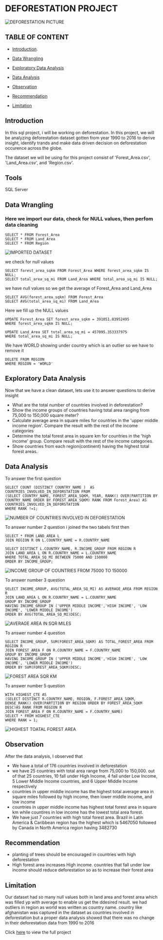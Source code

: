 # DEFORESTATION PROJECT 
![DEFORESTATION PICTURE](https://github.com/Luchytonia/DEFORESTATION/assets/54556297/aebca67e-838f-4962-af45-a3ad7fe82467)

## TABLE OF CONTENT
- [Introduction](#introduction).

- [Data Wrangling](#data-wrangling)

- [Exploratory Data Analysis](#exploratory-data-analysis)

- [Data Analysis](#data-analysis)

- [Observation](#observation)

- [Recommendation](#recommendation)

- [Limitation](#limitation)

## Introduction
In this sql project, i will be working on deforestation. In this project, we will be analyzing deforestation dataset gotten from year 1990 to 2016 to derive insight, identify trands and make data driven decision on deforestation occurence across the globe.

The dataset we will be using for this project consist of 'Forest_Area.csv', 'Land_Area.csv', and 'Region.csv'. 


## Tools
SQL Server

## Data Wrangling
### Here we import our data, check for NULL values, then perfom data cleaning
```
SELECT * FROM Forest_Area
SELECT * FROM Land_Area
SELECT * FROM Region
```
![IMPORTED DATASET](https://github.com/Luchytonia/DEFORESTATION/assets/54556297/e89f69a4-6c5a-4acf-b968-4b1872bf94b1)

we check for null values
```
SELECT forest_area_sqkm FROM Forest_Area WHERE forest_area_sqkm IS NULL;
SELECT total_area_sq_mi FROM Land_Area WHERE total_area_sq_mi IS NULL;
```
we have null values so we get the average of Forest_Area and Land_Area
```
SELECT AVG(forest_area_sqkm) FROM Forest_Area
SELECT AVG(total_area_sq_mi) FROM Land_Area
```
Here we fill up the NULL values
```
UPDATE Forest_Area SET forest_area_sqkm = 391051.83952495
WHERE forest_area_sqkm IS NULL;
```
```
UPDATE Land_Area SET total_area_sq_mi = 457095.353337975
WHERE total_area_sq_mi IS NULL;
```
We have WORLD showing under country which is an outlier so we have to remove it
```
DELETE FROM REGION
WHERE REGION = 'WORLD'
```

## Exploratory Data Analysis
Now that we have a clean dataset, lets use it to answer questions to derive insight
- What are the total number of countries involved in deforestation?
- Show the income groups of countries having total area ranging from 75,000 to 150,000 square meter?
- Calculate average area in square miles for countries in the 'upper middle income region'. Compare the result with the rest of the income categories
- Determine the total forest area in square km for countries in the 'high income' group. Compare result with the rest of the income categories.
- Show countries from each region(continent) having the highest total forest areas.

## Data Analysis
To answer the first question
```
SELECT COUNT (DISTINCT COUNTRY_NAME )  AS COUNTRIES_INVOLVED_IN_DEFORSTATION FROM
(SELECT COUNTRY_NAME, FOREST_AREA_SQKM, YEAR, RANK() OVER(PARTITION BY COUNTRY_NAME ORDER BY FOREST_AREA_SQKM) RANK FROM Forest_Area) AS COUNTRIES_INVOLVED_IN_DEFORSTATION 
WHERE RANK !=1;
```
![NUMBER OF COUNTRIES INVOLVED IN DEFORESTATION](https://github.com/Luchytonia/DEFORESTATION/assets/54556297/bd8b865f-3af2-424a-a846-c2f2bf034e43)

To answer number 2 question i joined the two tabels first then 
```
SELECT * FROM LAND_AREA L
JOIN REGION R ON L.COUNTRY_NAME = R.COUNTRY_NAME
```
```
SELECT DISTINCT L.COUNTRY_NAME, R.INCOME_GROUP FROM REGION R
JOIN LAND_AREA L ON R.COUNTRY_NAME = L.COUNTRY_NAME
WHERE TOTAL_AREA_SQ_MI BETWEEN 75000 AND 150000
ORDER BY INCOME_GROUP;
```
![INCOME GROUP OF COUNTRIES FROM 75000 TO 150000](https://github.com/Luchytonia/DEFORESTATION/assets/54556297/ae48a475-cbaf-4b2e-af69-2998f95f0b88)

To answer number 3 question
```
SELECT INCOME_GROUP, AVG(TOTAL_AREA_SQ_MI) AS AVERAGE_AREA FROM REGION R
JOIN LAND_AREA L ON R.COUNTRY_NAME = L.COUNTRY_NAME
GROUP BY INCOME_GROUP
HAVING INCOME_GROUP IN ('UPPER MIDDLE INCOME','HIGH INCOME', 'LOW INCOME', 'LOWER MIDDLE INCOME')
ORDER BY AVG(TOTAL_AREA_SQ_MI)DESC;
```
![AVERAGE AREA IN SQR MILES](https://github.com/Luchytonia/DEFORESTATION/assets/54556297/abf6bf36-a4f5-45f4-8fae-52fa166125e2)

To answer number 4 question
```
SELECT INCOME_GROUP, SUM(FOREST_AREA_SQKM) AS TOTAL_FOREST_AREA FROM REGION R
JOIN FOREST_AREA F ON R.COUNTRY_NAME = F.COUNTRY_NAME
GROUP BY INCOME_GROUP
HAVING INCOME_GROUP IN ('UPPER MIDDLE INCOME','HIGH INCOME', 'LOW INCOME', 'LOWER MIDDLE INCOME')
ORDER BY SUM(FOREST_AREA_SQKM)DESC;
```
![FOREST AREA SQR KM](https://github.com/Luchytonia/DEFORESTATION/assets/54556297/8ae88c24-84d3-4e09-b2b2-60e1cdf70cd3)

To answer number 5 question
```
WITH HIGHEST_CTE AS 
(SELECT DISTINCT R.COUNTRY_NAME, REGION, F.FOREST_AREA_SQKM, DENSE_RANK() OVER(PARTITION BY REGION ORDER BY FOREST_AREA_SQKM DESC)AS RANK FROM REGION R
JOIN FOREST_AREA F ON R.COUNTRY_NAME = F.COUNTRY_NAME)
SELECT * FROM HIGHEST_CTE
WHERE RANK = 1;
```
![HIGHEST TOATAL FOREST AREA](https://github.com/Luchytonia/DEFORESTATION/assets/54556297/5bdaec6f-487d-48f2-9c1f-c064b08c0e68)

## Observation
After the data analysis, I observed that
- We have a total of 176 countries involved in deforestation
- we have 25 countries with total area range from 75,000 to 150,000. out of that 25 countries, 10 fall under High Income, 4 fall under Low Income, 5 Lower Middle Income countries, and 6 Upper Middle Income respectively
- countries in upper middle income has the highest total average area in square miles followed by high income, then lower middle income, and low income
- countries in upper middle income has highest total forest area in square km while countires in low income has the lowest total area forest.
- We have just 7 countries with high total forest area. Brazil in Latin America & Caribbean region has the highest which is 5467050 followed by Canada in North America region having 3482730

## Recommendation
- planting of trees should be encouraged in countries with high deforestation
- High forest area increases High income. countries that fall under low income should reduce deforestation so as to increase their forest area

## Limitation
Our dataset had so many null values both in land area and forest area which was filled yp with average to enable us get the ddesired result. we had outliers in region as world was written as country name. country like afghanistan was captured in the dataset as countries involved in deforestation but a proper data analysis showed that there was no change in their deforestation data from 1990 to 2016

Click [here](https://github.com/Luchytonia/DEFORESTATION/blob/main/MY%20PROJECT.sql) to view the full project





